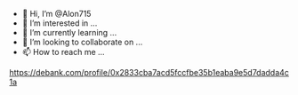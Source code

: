 - 👋 Hi, I’m @Alon715
- 👀 I’m interested in ...
- 🌱 I’m currently learning ...
- 💞️ I’m looking to collaborate on ...
- 📫 How to reach me ...

<!---
Alon715/Alon715 is a ✨ special ✨ repository because its `README.md` (this file) appears on your GitHub profile.
You can click the Preview link to take a look at your changes.
--->
https://debank.com/profile/0x2833cba7acd5fccfbe35b1eaba9e5d7dadda4c1a
